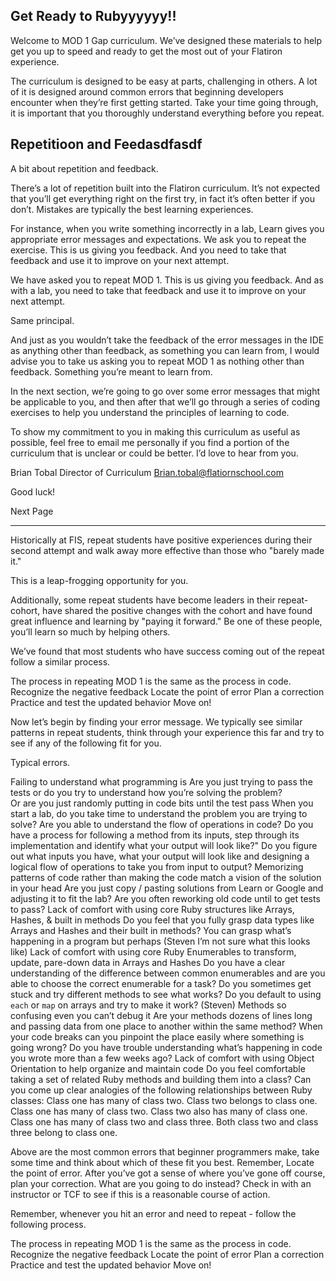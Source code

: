 ## Get Ready to Rubyyyyyy!!

Welcome to MOD 1 Gap curriculum. We’ve designed these materials to help get you up to speed and ready to get the most out of your Flatiron experience.

The curriculum is designed to be easy at parts, challenging in others. A lot of it is designed around common errors that beginning developers encounter when they’re first getting started. Take your time going through, it is important that you thoroughly understand everything before you repeat.

## Repetitioon and Feedasdfasdf

A bit about repetition and feedback.

There’s a lot of repetition built into the Flatiron curriculum. It’s not expected that you’ll get everything right on the first try, in fact it’s often better if you don’t. Mistakes are typically the best learning experiences.

For instance, when you write something incorrectly in a lab, Learn gives you appropriate error messages and expectations. We ask you to repeat the exercise. This is us giving you feedback. And you need to take that feedback and use it to improve on your next attempt.

We have asked you to repeat MOD 1. This is us giving you feedback. And as with a lab, you need to take that feedback and use it to improve on your next attempt.

Same principal.

And just as you wouldn’t take the feedback of the error messages in the IDE as anything other than feedback, as something you can learn from, I would advise you to take us asking you to repeat MOD 1 as nothing other than feedback. Something you’re meant to learn from.

In the next section, we’re going to go over some error messages that might be applicable to you, and then after that we’ll go through a series of coding exercises to help you understand the principles of learning to code.

To show my commitment to you in making this curriculum as useful as possible, feel free to email me personally if you find a portion of the curriculum that is unclear or could be better. I’d love to hear from you. 

Brian Tobal
Director of Curriculum 
Brian.tobal@flatiornschool.com

Good luck! 


Next Page



---- 

Historically at FIS, repeat students have positive experiences during their second attempt and walk away more effective than those who "barely made it." 

This is a leap-frogging opportunity for you.

Additionally, some repeat students have become leaders in their repeat-cohort, have shared the positive changes with the cohort and have found great influence and learning by "paying it forward." Be one of these people, you’ll learn so much by helping others.

We’ve found that most students who have success coming out of the repeat follow a similar process. 

The process in repeating MOD 1 is the same as the process in code.
Recognize the negative feedback 
Locate the point of error 
Plan a correction
Practice and test the updated behavior
Move on!

Now let’s begin by finding your error message. We typically see similar patterns in repeat students, think through your experience this far and try to see if any of the following fit for you. 

Typical errors. 

Failing to understand what programming is
Are you just trying to pass the tests or do you try to understand how you’re solving the problem?  
Or are you just randomly putting in code bits until the test pass
When you start a lab, do you take time to understand the problem you are trying to solve?
Are you able to understand the flow of operations in code? Do you have a process for following a method from its inputs, step through its implementation and identify what your output will look like?"
Do you figure out what inputs you have, what your output will look like and designing a logical flow of operations to take you from input to output? 
Memorizing patterns of code rather than making the code match a vision of the solution in your head
Are you just copy / pasting solutions from Learn or Google and adjusting it to fit the lab? 
Are you often reworking old code until to get tests to pass? 
Lack of comfort with using core Ruby structures like Arrays, Hashes, & built in methods
Do you feel that you fully grasp data types like Arrays and Hashes and their built in methods? 
You can grasp what’s happening in a program but perhaps (Steven I’m not sure what this looks like) 
Lack of comfort with using core Ruby Enumerables to transform, update, pare-down data in Arrays and Hashes
Do you have a clear understanding of the difference between common enumerables and are you able to choose the correct enumerable for a task?
Do you sometimes get stuck and try different methods to see what works?
Do you default to using `each` or `map` on arrays and try to make it work?
(Steven)
Methods so confusing even you can’t debug it
Are your methods dozens of lines long and passing data from one place to another within the same method? 
When your code breaks can you pinpoint the place easily where something is going wrong? 
Do you have trouble understanding what’s happening in code you wrote more than a few weeks ago? 
Lack of comfort with using Object Orientation to help organize and maintain code
Do you feel comfortable taking a set of related Ruby methods and building them into a class?
Can you come up clear analogies of the following relationships between Ruby classes:
Class one has many of class two. Class two belongs to class one.
Class one has many of class two. Class two also has many of class one.
Class one has many of class two and class three. Both class two and class three belong to class one.
	
Above are the most common errors that beginner programmers make, take some time and think about which of these fit you best. Remember, Locate the point of error. After you’ve got a sense of where you’ve gone off course, plan your correction. What are you going to do instead? Check in with an instructor or TCF to see if this is a reasonable course of action. 

Remember, whenever you hit an error and need to repeat - follow the following process. 

The process in repeating MOD 1 is the same as the process in code.
Recognize the negative feedback 
Locate the point of error 
Plan a correction
Practice and test the updated behavior
Move on!


